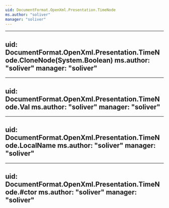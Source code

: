 ```yaml
---
uid: DocumentFormat.OpenXml.Presentation.TimeNode
ms.author: "soliver"
manager: "soliver"
---
```


---
uid: DocumentFormat.OpenXml.Presentation.TimeNode.CloneNode(System.Boolean)
ms.author: "soliver"
manager: "soliver"
---

---
uid: DocumentFormat.OpenXml.Presentation.TimeNode.Val
ms.author: "soliver"
manager: "soliver"
---

---
uid: DocumentFormat.OpenXml.Presentation.TimeNode.LocalName
ms.author: "soliver"
manager: "soliver"
---

---
uid: DocumentFormat.OpenXml.Presentation.TimeNode.#ctor
ms.author: "soliver"
manager: "soliver"
---
